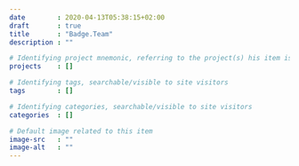 ```yaml
---
date        : 2020-04-13T05:38:15+02:00
draft       : true
title       : "Badge.Team"
description : ""

# Identifying project mnemonic, referring to the project(s) his item is related to
projects    : []

# Identifying tags, searchable/visible to site visitors
tags        : []

# Identifying categories, searchable/visible to site visitors
categories  : []

# Default image related to this item
image-src   : ""
image-alt   : ""
---
```

